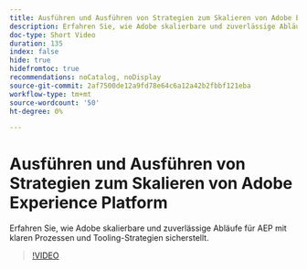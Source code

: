 ```yaml
---
title: Ausführen und Ausführen von Strategien zum Skalieren von Adobe Experience Platform
description: Erfahren Sie, wie Adobe skalierbare und zuverlässige Abläufe für AEP mit klaren Prozessen und Tooling-Strategien sicherstellt.
doc-type: Short Video
duration: 135
index: false
hide: true
hidefromtoc: true
recommendations: noCatalog, noDisplay
source-git-commit: 2af7500de12a9fd78e64c6a12a42b2fbbf121eba
workflow-type: tm+mt
source-wordcount: '50'
ht-degree: 0%

---
```



# Ausführen und Ausführen von Strategien zum Skalieren von Adobe Experience Platform

Erfahren Sie, wie Adobe skalierbare und zuverlässige Abläufe für AEP mit klaren Prozessen und Tooling-Strategien sicherstellt.

<!-- 62_S655_3442541_134_run-and-operate-strategies-for-scaling-adobe-experience-platform -->
>[!VIDEO](https://video.tv.adobe.com/v/3458255/?learn=on&enablevpops=true)
